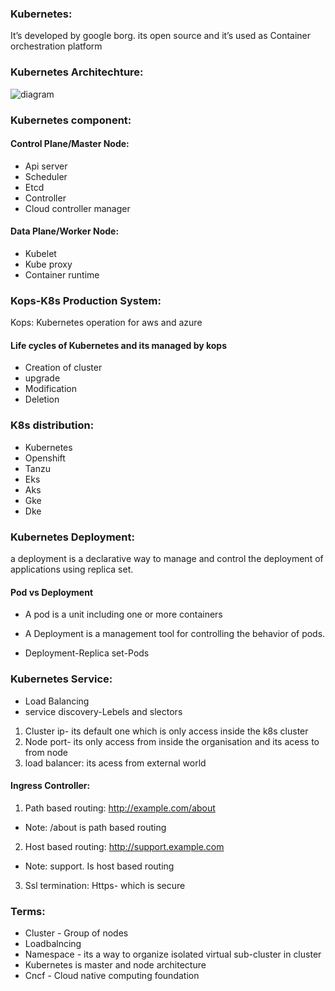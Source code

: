 ### Kubernetes:
It’s developed by google borg. its open source and it’s used as Container orchestration platform 

### Kubernetes Architechture:
![diagram](https://miro.medium.com/v2/resize:fit:5756/1*t2kujM8JnnAU1EmJkBX-QQ.png)
### Kubernetes component:
#### Control Plane/Master Node:
- Api server
- Scheduler
- Etcd
- Controller 
- Cloud controller manager 

#### Data Plane/Worker Node:
- Kubelet
- Kube proxy
- Container runtime 

### Kops-K8s Production System:
Kops: Kubernetes operation for aws and azure
#### Life cycles of Kubernetes and its managed by kops 
- Creation of cluster
- upgrade 
- Modification 
- Deletion

### K8s distribution:
- Kubernetes 
- Openshift
- Tanzu
- Eks
- Aks
- Gke
- Dke

### Kubernetes Deployment:
a deployment is a declarative way to manage and control the deployment of applications using replica set.

#### Pod vs Deployment
- A pod is a unit including one or more containers
- A Deployment is a management tool for controlling the behavior of pods.

- Deployment-Replica set-Pods

### Kubernetes Service:
- Load Balancing
- service discovery-Lebels and slectors
1. Cluster ip- its default one which is only access inside the k8s cluster
2. Node port- its only access from inside the organisation and its acess to from node
3. load balancer: its acess from external world

#### Ingress Controller:

1. Path based routing: http://example.com/about
- Note: /about is path based routing

2. Host based routing: http://support.example.com
- Note: support. Is host based routing

3. Ssl termination:
Https- which is secure 


### Terms:
- Cluster - Group of nodes
- Loadbalncing
- Namespace - its a way to organize isolated virtual sub-cluster in cluster
- Kubernetes is master and node architecture 
- Cncf - Cloud native computing foundation 
